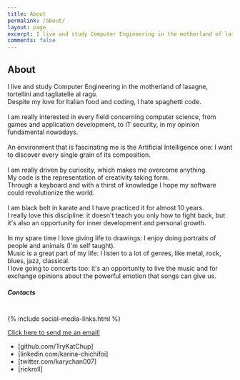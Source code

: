 ```yaml
---
title: About
permalink: /about/
layout: page
excerpt: I live and study Computer Engineering in the motherland of lasagne, tortellini and tagliatelle al ragù.
comments: false
---
```

<head>
  <link href="//netdna.bootstrapcdn.com/twitter-bootstrap/2.3.2/css/bootstrap-combined.no-icons.min.css" rel="stylesheet">
  <link href="//netdna.bootstrapcdn.com/font-awesome/3.2.1/css/font-awesome.css" rel="stylesheet">
</head>

## About

I live and study Computer Engineering in the motherland of lasagne, tortellini and tagliatelle al ragù.
<br>
Despite my love for Italian food and coding, I hate spaghetti code.
<br>
<br>
I am really interested in every field concerning computer science, from games and application development, to IT security, in my opinion fundamental nowadays. 
<br>
<br>
An environment that is fascinating me is the Artificial Intelligence one: I want to discover every single grain of its composition. 
<br>
<br>
I am really driven by curiosity, which makes me overcome anything.
<br>
My code is the representation of creativity taking form.
<br>
Through a keyboard and with a thirst of knowledge I hope my software could revolutionize the world.
<br>
<br>
I am black belt in karate and I have practiced it for almost 10 years.
<br>
I really love this discipline: it doesn't teach you only how to fight back, but it's also an opportunity for inner development and personal growth.
<br>
<br>
In my spare time I love giving life to drawings: I enjoy doing portraits of people and animals (I'm self taught).
<br>
Music is a great part of my life: I listen to a lot of genres, like metal, rock, blues, jazz, classical.
<br>
I love going to concerts too: it's an opportunity to live the music and for exchange opinions about the powerful emotion that songs can give us.


##### Contacts

<span style="font-size: 3em; color: Tomato;">
  <p><i class="icon-camera-retro icon-2x"></i></p>
</span>

<!--{% include social-buttons.html %}-->

{% include social-media-links.html %}
<a href="https://twitter.com/karychan07" title="Twitter"><i class="fa fa-twitter"></i></a>

<a href="{{ site.data.social-media.email.href }}{{ site.data.social-media.email.id }}" title="Email me">Click here to send me an email!</a>
 
                                       
* [github.com/TryKatChup]
* [linkedin.com/karina-chichifoi]
* [twitter.com/karychan007]
* [rickroll]
